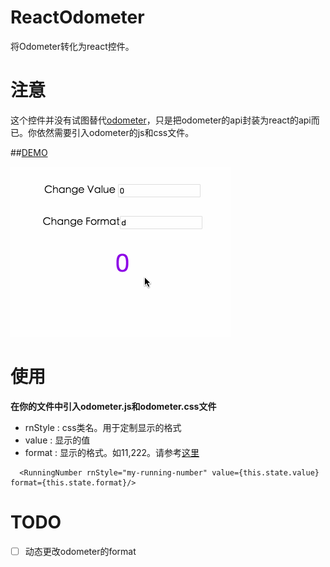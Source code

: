 # ReactOdometer
将Odometer转化为react控件。

# 注意
这个控件并没有试图替代[odometer](https://github.com/HubSpot/odometer)，只是把odometer的api封装为react的api而已。你依然需要引入odometer的js和css文件。

##[DEMO](http://eeandrew.github.io/demos/reactodometer/index.html)

![image](https://github.com/eeandrew/ReadmeResource/blob/master/img/react-odometer/react-odometer.gif)

# 使用

**在你的文件中引入odometer.js和odometer.css文件**

* rnStyle : css类名。用于定制显示的格式
* value : 显示的值
* format : 显示的格式。如11,222。请参考[这里](http://github.hubspot.com/odometer/)

```
  <RunningNumber rnStyle="my-running-number" value={this.state.value} format={this.state.format}/>
```

# TODO
* [ ] 动态更改odometer的format
